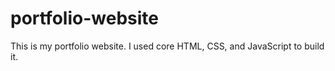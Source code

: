 # portfolio-website
This is my portfolio website. I used core HTML, CSS, and JavaScript to build it.
